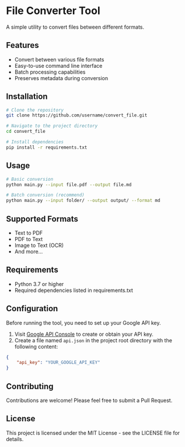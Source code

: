 # File Converter Tool

A simple utility to convert files between different formats.

## Features

- Convert between various file formats
- Easy-to-use command line interface
- Batch processing capabilities
- Preserves metadata during conversion

## Installation

```bash
# Clone the repository
git clone https://github.com/username/convert_file.git

# Navigate to the project directory
cd convert_file

# Install dependencies
pip install -r requirements.txt
```

## Usage

```bash
# Basic conversion
python main.py --input file.pdf --output file.md

# Batch conversion (recommend)
python main.py --input folder/ --output output/ --format md
```

## Supported Formats

- Text to PDF
- PDF to Text
- Image to Text (OCR)
- And more...

## Requirements

- Python 3.7 or higher
- Required dependencies listed in requirements.txt

## Configuration

Before running the tool, you need to set up your Google API key.

1. Visit [Google API Console](https://makersuite.google.com/app/apikey) to create or obtain your API key.
2. Create a file named `api.json` in the project root directory with the following content:

```json
{
    "api_key": "YOUR_GOOGLE_API_KEY"
}
```

## Contributing

Contributions are welcome! Please feel free to submit a Pull Request.

## License

This project is licensed under the MIT License - see the LICENSE file for details.
